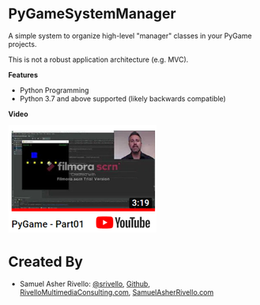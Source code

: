 PyGameSystemManager
=============

A simple system to organize high-level "manager" classes in your PyGame projects.

This is not a robust application architecture (e.g. MVC).

**Features**

* Python Programming
* Python 3.7 and above supported (likely backwards compatible)

**Video**

<a href="https://youtu.be/DEeFTcsFk2I">
  <img src="https://raw.githubusercontent.com/RivelloMultimediaConsulting/PyGameSystemManager/master/Documentation/PyGame_Part01_Thumbnail.png" width="300" />
</a>
    
Created By
=============

- Samuel Asher Rivello: <a href="https://twitter.com/srivello/">@srivello</a>, <a href="http://www.github.com/RivelloMultimediaConsulting/">Github</a>, <a href="http://RivelloMultimediaConsulting.com/unity/">RivelloMultimediaConsulting.com</a>, <a href="http://www.SamuelAsherRivello.com">SamuelAsherRivello.com</a>

